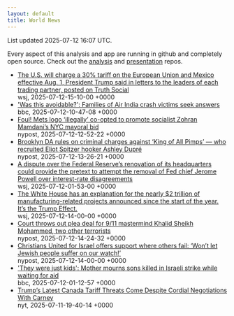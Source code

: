 ```yaml
---
layout: default
title: World News
---
```


<div markdown="0">
<div class="byline small text-muted">List updated <span class="datetime">2025-07-12 16:07 UTC</span>.</div>

<p>Every aspect of this analysis and app are running in github and completely open source. Check out the <a href="https://github.com/Castro-Media/Analysis">analysis</a> and <a href="https://github.com/Castro-Media/TopStoryReview.com">presentation</a> repos.</p>
<ul>
<li><a href='https://www.wsj.com/economy/trade/trump-threatens-30-tariffs-on-eu-mexico-c48ce36f'>The U.S. will charge a 30% tariff on the European Union and Mexico effective Aug. 1, President Trump said in letters to the leaders of each trading partner, posted on Truth Social</a><div class='byline small text-muted'>wsj, <span class="datetime">2025-07-12-15-10-00 +0000</span></div></li>
<li><a href='https://www.bbc.com/news/articles/c5ylv04r1eyo'>'Was this avoidable?': Families of Air India crash victims seek answers</a><div class='byline small text-muted'>bbc, <span class="datetime">2025-07-12-10-47-08 +0000</span></div></li>
<li><a href='https://nypost.com/2025/07/12/us-news/foul-mets-logo-illegally-co-opted-to-boost-zohran-mamdani/'>Foul! Mets logo &#8216;illegally&#8217; co-opted to promote socialist Zohran Mamdani&#8217;s NYC mayoral bid</a><div class='byline small text-muted'>nypost, <span class="datetime">2025-07-12-12-52-22 +0000</span></div></li>
<li><a href='https://nypost.com/2025/07/12/us-news/king-of-all-pimps-who-recruited-then-ny-gov-eliot-spitzer-hooker-ashley-dupre-cleared-in-spat-with-youtuber/'>Brooklyn DA rules on criminal charges against &#8216;King of All Pimps&#8217; &#8212; who recruited Eliot Spitzer hooker Ashley Dupr&#233;</a><div class='byline small text-muted'>nypost, <span class="datetime">2025-07-12-13-26-21 +0000</span></div></li>
<li><a href='https://www.wsj.com/economy/central-banking/jerome-powell-fed-renovations-trump-fb9793df'>A dispute over the Federal Reserve&#8217;s renovation of its headquarters could provide the pretext to attempt the removal of Fed chief Jerome Powell over interest-rate disagreements</a><div class='byline small text-muted'>wsj, <span class="datetime">2025-07-12-01-53-00 +0000</span></div></li>
<li><a href='https://www.wsj.com/politics/policy/trump-new-us-factories-d2981280'>The White House has an explanation for the nearly $2 trillion of manufacturing-related projects announced since the start of the year. It&#8217;s the Trump Effect.</a><div class='byline small text-muted'>wsj, <span class="datetime">2025-07-12-14-00-00 +0000</span></div></li>
<li><a href='https://nypost.com/2025/07/12/us-news/court-throws-out-plea-deal-for-9-11-mastermind-khalid-sheikh-mohammed-two-other-terrorists/'>Court throws out plea deal for 9/11 mastermind Khalid Sheikh Mohammed, two other terrorists</a><div class='byline small text-muted'>nypost, <span class="datetime">2025-07-12-14-24-32 +0000</span></div></li>
<li><a href='https://nypost.com/2025/07/12/us-news/christians-united-for-israel-offers-support-where-many-fail/'>Christians United for Israel offers support where others fail: &#8216;Won&#8217;t let Jewish people suffer on our watch!&#8217;</a><div class='byline small text-muted'>nypost, <span class="datetime">2025-07-12-14-00-00 +0000</span></div></li>
<li><a href='https://www.bbc.com/news/articles/cy9xgrrq54go'>'They were just kids': Mother mourns sons killed in Israeli strike while waiting for aid</a><div class='byline small text-muted'>bbc, <span class="datetime">2025-07-12-01-12-57 +0000</span></div></li>
<li><a href='https://www.nytimes.com/2025/07/11/world/canada/canada-trump-tariffs-trade-talks.html'>Trump&#8217;s Latest Canada Tariff Threats Come Despite Cordial Negotiations With Carney</a><div class='byline small text-muted'>nyt, <span class="datetime">2025-07-11-19-40-14 +0000</span></div></li>
</ul>
</div>
